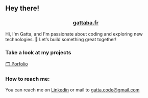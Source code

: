 ## Hey there!

<h3 align='center'><strong><a href="https://www.gattaba.fr/" target="_blank">gattaba.fr</a></strong></h3>

Hi, I'm Gatta, and I'm passionate about coding and exploring new technologies. 🚀 Let’s build something great together!

### Take a look at my projects

[🗂️ Porfolio](https://www.gattaba.fr/projects)

### How to reach me: 

You can reach me on [Linkedin](https://www.linkedin.com/in/gattaba) or mail to gatta.code@gmail.com
